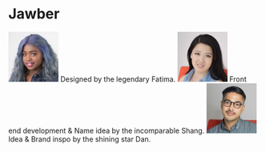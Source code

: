 # Jawber 

<img style="width:100px;" src="./images/fatima.jpg" alt="Picture of Fatima.">
Designed by the legendary Fatima.  


<img style="width:100px;" src="./images/shang.jpg" alt="Picture of Shang.">
Front end development & Name idea by the incomparable Shang.  


<img style="width:100px;" src="./images/dan.jpg" alt="Picture of Dan.">
Idea & Brand inspo by the shining star Dan.  
